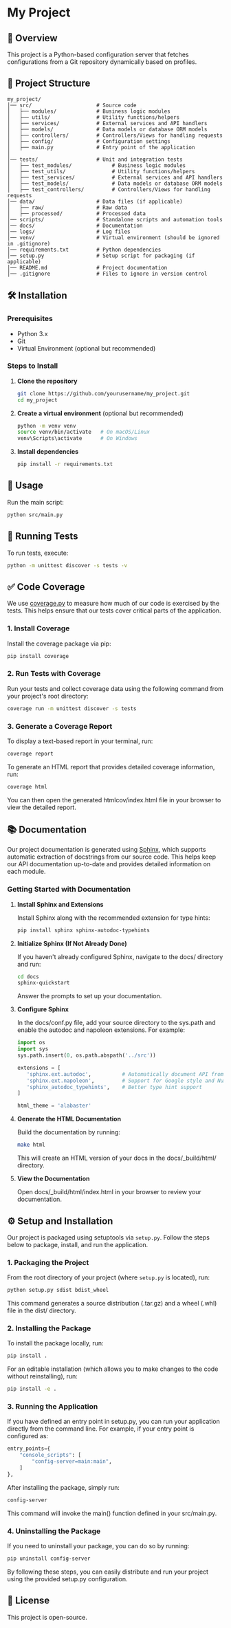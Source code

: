 # My Project

## 📌 Overview
This project is a Python-based configuration server that fetches configurations from a Git repository dynamically based on profiles.

## 📂 Project Structure
```
my_project/
│── src/                     # Source code
│   ├── modules/             # Business logic modules
│   ├── utils/               # Utility functions/helpers
│   ├── services/            # External services and API handlers
│   ├── models/              # Data models or database ORM models
│   ├── controllers/         # Controllers/Views for handling requests
│   ├── config/              # Configuration settings
│   ├── main.py              # Entry point of the application
│
│── tests/                   # Unit and integration tests
│   ├── test_modules/             # Business logic modules
│   ├── test_utils/               # Utility functions/helpers
│   ├── test_services/            # External services and API handlers
│   ├── test_models/              # Data models or database ORM models
│   ├── test_controllers/         # Controllers/Views for handling requests
│── data/                    # Data files (if applicable)
│   ├── raw/                 # Raw data
│   ├── processed/           # Processed data
│── scripts/                 # Standalone scripts and automation tools
│── docs/                    # Documentation
│── logs/                    # Log files
│── venv/                    # Virtual environment (should be ignored in .gitignore)
│── requirements.txt         # Python dependencies
│── setup.py                 # Setup script for packaging (if applicable)
│── README.md                # Project documentation
│── .gitignore               # Files to ignore in version control
```

## 🛠️ Installation
### Prerequisites
- Python 3.x
- Git
- Virtual Environment (optional but recommended)

### Steps to Install
1. **Clone the repository**
   ```sh
   git clone https://github.com/yourusername/my_project.git
   cd my_project
   ```
2. **Create a virtual environment** (optional but recommended)
   ```sh
   python -m venv venv
   source venv/bin/activate   # On macOS/Linux
   venv\Scripts\activate      # On Windows
   ```
3. **Install dependencies**
   ```sh
   pip install -r requirements.txt
   ```

## 🚀 Usage
Run the main script:
```sh
python src/main.py
```

## 🧪 Running Tests
To run tests, execute:
```sh
python -m unittest discover -s tests -v
```
## ✅ Code Coverage

We use [coverage.py](https://coverage.readthedocs.io/) to measure how much of our code is exercised by the tests. This helps ensure that our tests cover critical parts of the application.

### 1. Install Coverage

Install the coverage package via pip:

```bash
pip install coverage
```
### 2. Run Tests with Coverage
Run your tests and collect coverage data using the following command from your project's root directory:

```bash
coverage run -m unittest discover -s tests
```
### 3. Generate a Coverage Report
To display a text-based report in your terminal, run:

```bash
coverage report
```
To generate an HTML report that provides detailed coverage information, run:
```bash
coverage html
```
You can then open the generated htmlcov/index.html file in your browser to view the detailed report.

## 📚 Documentation

Our project documentation is generated using [Sphinx](https://www.sphinx-doc.org/), which supports automatic extraction of docstrings from our source code. This helps keep our API documentation up-to-date and provides detailed information on each module.

### Getting Started with Documentation

1. **Install Sphinx and Extensions**

   Install Sphinx along with the recommended extension for type hints:
   ```bash
   pip install sphinx sphinx-autodoc-typehints
   ```
2. **Initialize Sphinx (If Not Already Done)**

   If you haven't already configured Sphinx, navigate to the docs/ directory and run:
   ```bash
   cd docs
   sphinx-quickstart
   ```
   Answer the prompts to set up your documentation.

3. **Configure Sphinx**

   In the docs/conf.py file, add your source directory to the sys.path and enable the autodoc and napoleon extensions. For example:

   ```python
   import os
   import sys
   sys.path.insert(0, os.path.abspath('../src'))

   extensions = [
      'sphinx.ext.autodoc',          # Automatically document API from docstrings
      'sphinx.ext.napoleon',         # Support for Google style and NumPy style docstrings
      'sphinx_autodoc_typehints',    # Better type hint support
   ]

   html_theme = 'alabaster'
   ```
4. **Generate the HTML Documentation**

   Build the documentation by running:

   ```bash
   make html
   ```
   This will create an HTML version of your docs in the docs/_build/html/ directory.

5. **View the Documentation**

   Open docs/_build/html/index.html in your browser to review your documentation.
## ⚙️ Setup and Installation 

Our project is packaged using setuptools via `setup.py`. Follow the steps below to package, install, and run the application.

### 1. Packaging the Project

From the root directory of your project (where `setup.py` is located), run:

```bash
python setup.py sdist bdist_wheel
```
This command generates a source distribution (.tar.gz) and a wheel (.whl) file in the dist/ directory.

### 2. Installing the Package
To install the package locally, run:

```bash
pip install .
```
For an editable installation (which allows you to make changes to the code without reinstalling), run:

```bash
pip install -e .
```
### 3. Running the Application
If you have defined an entry point in setup.py, you can run your application directly from the command line. For example, if your entry point is configured as:

```python
entry_points={
    "console_scripts": [
        "config-server=main:main",
    ]
},
```
After installing the package, simply run:

```bash
config-server
```
This command will invoke the main() function defined in your src/main.py.

### 4. Uninstalling the Package
If you need to uninstall your package, you can do so by running:

```bash
pip uninstall config-server
```
By following these steps, you can easily distribute and run your project using the provided setup.py configuration.
## 📜 License
This project is open-source.

